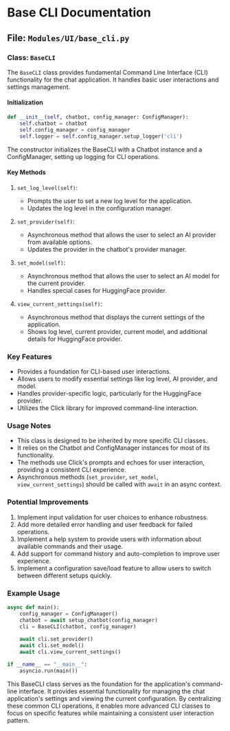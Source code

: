 # Base CLI Documentation

## File: `Modules/UI/base_cli.py`

### Class: `BaseCLI`

The `BaseCLI` class provides fundamental Command Line Interface (CLI) functionality for the chat application. It handles basic user interactions and settings management.

#### Initialization

```python
def __init__(self, chatbot, config_manager: ConfigManager):
    self.chatbot = chatbot
    self.config_manager = config_manager
    self.logger = self.config_manager.setup_logger('cli')
```

The constructor initializes the BaseCLI with a Chatbot instance and a ConfigManager, setting up logging for CLI operations.

#### Key Methods

1. `set_log_level(self)`:
   - Prompts the user to set a new log level for the application.
   - Updates the log level in the configuration manager.

2. `set_provider(self)`:
   - Asynchronous method that allows the user to select an AI provider from available options.
   - Updates the provider in the chatbot's provider manager.

3. `set_model(self)`:
   - Asynchronous method that allows the user to select an AI model for the current provider.
   - Handles special cases for HuggingFace provider.

4. `view_current_settings(self)`:
   - Asynchronous method that displays the current settings of the application.
   - Shows log level, current provider, current model, and additional details for HuggingFace provider.

### Key Features

- Provides a foundation for CLI-based user interactions.
- Allows users to modify essential settings like log level, AI provider, and model.
- Handles provider-specific logic, particularly for the HuggingFace provider.
- Utilizes the Click library for improved command-line interaction.

### Usage Notes

- This class is designed to be inherited by more specific CLI classes.
- It relies on the Chatbot and ConfigManager instances for most of its functionality.
- The methods use Click's prompts and echoes for user interaction, providing a consistent CLI experience.
- Asynchronous methods (`set_provider`, `set_model`, `view_current_settings`) should be called with `await` in an async context.

### Potential Improvements

1. Implement input validation for user choices to enhance robustness.
2. Add more detailed error handling and user feedback for failed operations.
3. Implement a help system to provide users with information about available commands and their usage.
4. Add support for command history and auto-completion to improve user experience.
5. Implement a configuration save/load feature to allow users to switch between different setups quickly.

### Example Usage

```python
async def main():
    config_manager = ConfigManager()
    chatbot = await setup_chatbot(config_manager)
    cli = BaseCLI(chatbot, config_manager)
    
    await cli.set_provider()
    await cli.set_model()
    await cli.view_current_settings()

if __name__ == "__main__":
    asyncio.run(main())
```

This BaseCLI class serves as the foundation for the application's command-line interface. It provides essential functionality for managing the chat application's settings and viewing the current configuration. By centralizing these common CLI operations, it enables more advanced CLI classes to focus on specific features while maintaining a consistent user interaction pattern.
